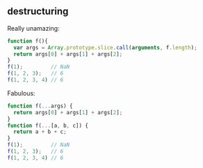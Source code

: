 ## destructuring

Really unamazing:
```javascript
function f(){
  var args = Array.prototype.slice.call(arguments, f.length);
  return args[0] + args[1] + args[2];
}
f(1);         // NaN
f(1, 2, 3);   // 6
f(1, 2, 3, 4) // 6
```

Fabulous:
```javascript
function f(...args) {
  return args[0] + args[1] + args[2];
}
function f(...[a, b, c]) {
  return a + b + c;
}
f(1);         // NaN
f(1, 2, 3);   // 6
f(1, 2, 3, 4) // 6
```